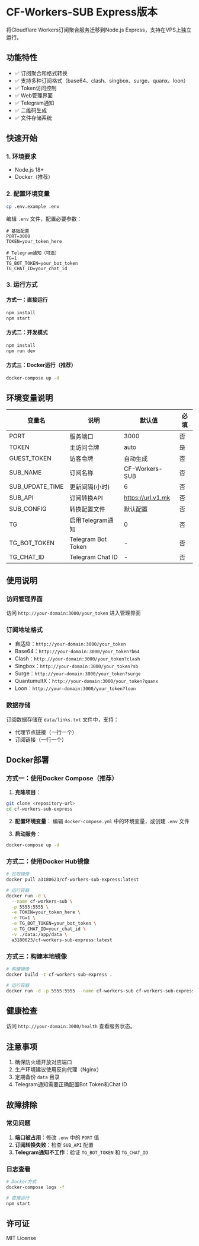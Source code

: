 # CF-Workers-SUB Express版本

将Cloudflare Workers订阅聚合服务迁移到Node.js Express，支持在VPS上独立运行。

## 功能特性

- ✅ 订阅聚合和格式转换
- ✅ 支持多种订阅格式（base64、clash、singbox、surge、quanx、loon）
- ✅ Token访问控制
- ✅ Web管理界面
- ✅ Telegram通知
- ✅ 二维码生成
- ✅ 文件存储系统

## 快速开始

### 1. 环境要求

- Node.js 18+
- Docker（推荐）

### 2. 配置环境变量

```bash
cp .env.example .env
```

编辑 `.env` 文件，配置必要参数：

```env
# 基础配置
PORT=3000
TOKEN=your_token_here

# Telegram通知（可选）
TG=1
TG_BOT_TOKEN=your_bot_token
TG_CHAT_ID=your_chat_id
```

### 3. 运行方式

#### 方式一：直接运行
```bash
npm install
npm start
```

#### 方式二：开发模式
```bash
npm install
npm run dev
```

#### 方式三：Docker运行（推荐）
```bash
docker-compose up -d
```

## 环境变量说明

| 变量名 | 说明 | 默认值 | 必填 |
|--------|------|--------|------|
| PORT | 服务端口 | 3000 | 否 |
| TOKEN | 主访问令牌 | auto | 是 |
| GUEST_TOKEN | 访客令牌 | 自动生成 | 否 |
| SUB_NAME | 订阅名称 | CF-Workers-SUB | 否 |
| SUB_UPDATE_TIME | 更新间隔(小时) | 6 | 否 |
| SUB_API | 订阅转换API | https://url.v1.mk | 否 |
| SUB_CONFIG | 转换配置文件 | 默认配置 | 否 |
| TG | 启用Telegram通知 | 0 | 否 |
| TG_BOT_TOKEN | Telegram Bot Token | - | 否 |
| TG_CHAT_ID | Telegram Chat ID | - | 否 |

## 使用说明

### 访问管理界面

访问 `http://your-domain:3000/your_token` 进入管理界面

### 订阅地址格式

- 自适应：`http://your-domain:3000/your_token`
- Base64：`http://your-domain:3000/your_token?b64`
- Clash：`http://your-domain:3000/your_token?clash`
- Singbox：`http://your-domain:3000/your_token?sb`
- Surge：`http://your-domain:3000/your_token?surge`
- QuantumultX：`http://your-domain:3000/your_token?quanx`
- Loon：`http://your-domain:3000/your_token?loon`

### 数据存储

订阅数据存储在 `data/links.txt` 文件中，支持：
- 代理节点链接（一行一个）
- 订阅链接（一行一个）

## Docker部署

### 方式一：使用Docker Compose（推荐）

1. **克隆项目**：
```bash
git clone <repository-url>
cd cf-workers-sub-express
```

2. **配置环境变量**：
编辑 `docker-compose.yml` 中的环境变量，或创建 `.env` 文件

3. **启动服务**：
```bash
docker-compose up -d
```

### 方式二：使用Docker Hub镜像

```bash
# 拉取镜像
docker pull a3180623/cf-workers-sub-express:latest

# 运行容器
docker run -d \
  --name cf-workers-sub \
  -p 5555:5555 \
  -e TOKEN=your_token_here \
  -e TG=1 \
  -e TG_BOT_TOKEN=your_bot_token \
  -e TG_CHAT_ID=your_chat_id \
  -v ./data:/app/data \
  a3180623/cf-workers-sub-express:latest
```

### 方式三：构建本地镜像

```bash
# 构建镜像
docker build -t cf-workers-sub-express .

# 运行容器
docker run -d -p 5555:5555 --name cf-workers-sub cf-workers-sub-express
```

## 健康检查

访问 `http://your-domain:3000/health` 查看服务状态。

## 注意事项

1. 确保防火墙开放对应端口
2. 生产环境建议使用反向代理（Nginx）
3. 定期备份 `data` 目录
4. Telegram通知需要正确配置Bot Token和Chat ID

## 故障排除

### 常见问题

1. **端口被占用**：修改 `.env` 中的 `PORT` 值
2. **订阅转换失败**：检查 `SUB_API` 配置
3. **Telegram通知不工作**：验证 `TG_BOT_TOKEN` 和 `TG_CHAT_ID`

### 日志查看

```bash
# Docker方式
docker-compose logs -f

# 直接运行
npm start
```

## 许可证

MIT License
